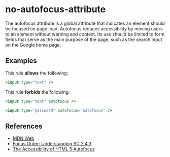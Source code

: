 # no-autofocus-attribute

The autofocus attribute is a global attribute that indicates an element should be focused on page load. Autofocus reduces accessibility by moving users to an element without warning and context. Its use should be limited to form fields that serve as the main purpose of the page, such as the search input on the Google home page.

## Examples

This rule **allows** the following:

```hbs
<input type="text" />
```

This rule **forbids** the following:

```hbs
<input type="text" autofocus />
```

```hbs
<input type="password" autofocus="autofocus" />
```

## References

- [MDN Web](https://developer.mozilla.org/en-US/docs/Web/HTML/Global_attributes/autofocus)
- [Focus Order: Understanding SC 2.4.3](https://www.w3.org/TR/UNDERSTANDING-WCAG20/navigation-mechanisms-focus-order.html)
- [The Accessibility of HTML 5 Autofocus](https://brucelawson.co.uk/2009/the-accessibility-of-html-5-autofocus/)
